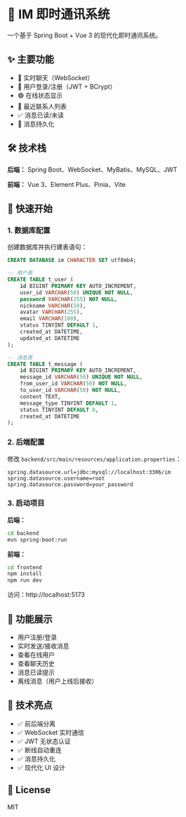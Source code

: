 # 💬 IM 即时通讯系统

一个基于 Spring Boot + Vue 3 的现代化即时通讯系统。

## ✨ 主要功能

- 💬 实时聊天（WebSocket）
- 🔐 用户登录/注册（JWT + BCrypt）
- 🟢 在线状态显示
- 📱 最近联系人列表
- ✅ 消息已读/未读
- 💾 消息持久化

## 🛠️ 技术栈

**后端：** Spring Boot、WebSocket、MyBatis、MySQL、JWT

**前端：** Vue 3、Element Plus、Pinia、Vite

## 🚀 快速开始

### 1. 数据库配置

创建数据库并执行建表语句：

```sql
CREATE DATABASE im CHARACTER SET utf8mb4;

-- 用户表
CREATE TABLE t_user (
    id BIGINT PRIMARY KEY AUTO_INCREMENT,
    user_id VARCHAR(50) UNIQUE NOT NULL,
    password VARCHAR(255) NOT NULL,
    nickname VARCHAR(50),
    avatar VARCHAR(255),
    email VARCHAR(100),
    status TINYINT DEFAULT 1,
    created_at DATETIME,
    updated_at DATETIME
);

-- 消息表
CREATE TABLE t_message (
    id BIGINT PRIMARY KEY AUTO_INCREMENT,
    message_id VARCHAR(50) UNIQUE NOT NULL,
    from_user_id VARCHAR(50) NOT NULL,
    to_user_id VARCHAR(50) NOT NULL,
    content TEXT,
    message_type TINYINT DEFAULT 1,
    status TINYINT DEFAULT 0,
    created_at DATETIME
);
```

### 2. 后端配置

修改 `backend/src/main/resources/application.properties`：

```properties
spring.datasource.url=jdbc:mysql://localhost:3306/im
spring.datasource.username=root
spring.datasource.password=your_password
```

### 3. 启动项目

**后端：**
```bash
cd backend
mvn spring-boot:run
```

**前端：**
```bash
cd frontend
npm install
npm run dev
```

访问：http://localhost:5173

## 📸 功能展示

- 用户注册/登录
- 实时发送/接收消息
- 查看在线用户
- 查看聊天历史
- 消息已读提示
- 离线消息（用户上线后接收）

## 🎯 技术亮点

- ✅ 前后端分离
- ✅ WebSocket 实时通信
- ✅ JWT 无状态认证
- ✅ 断线自动重连
- ✅ 消息持久化
- ✅ 现代化 UI 设计

## 📝 License

MIT
